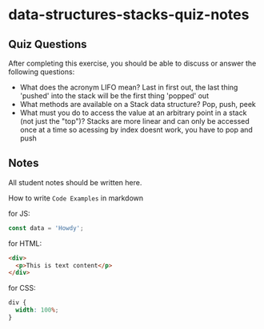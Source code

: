 # data-structures-stacks-quiz-notes

## Quiz Questions

After completing this exercise, you should be able to discuss or answer the following questions:

- What does the acronym LIFO mean?
  Last in first out, the last thing 'pushed' into the stack will be the first thing 'popped' out
- What methods are available on a Stack data structure?
  Pop, push, peek
- What must you do to access the value at an arbitrary point in a stack (not just the "top")?
  Stacks are more linear and can only be accessed once at a time so acessing by index doesnt work, you have to pop and push

## Notes

All student notes should be written here.

How to write `Code Examples` in markdown

for JS:

```javascript
const data = 'Howdy';
```

for HTML:

```html
<div>
  <p>This is text content</p>
</div>
```

for CSS:

```css
div {
  width: 100%;
}
```
